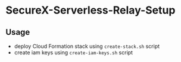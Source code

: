 # SecureX-Serverless-Relay-Setup

## Usage

- deploy Cloud Formation stack using `create-stack.sh` script
- create iam keys using `create-iam-keys.sh` script

